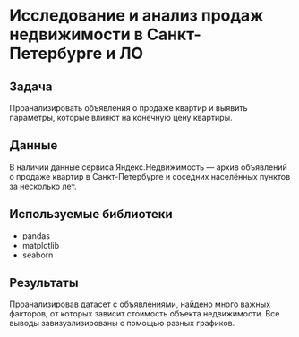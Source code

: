  # Исследование и анализ продаж недвижимости в Санкт-Петербурге и ЛО

## Задача
Проанализировать объявления о продаже квартир и выявить параметры, которые влияют на конечную цену квартиры.

## Данные
В наличии данные сервиса Яндекс.Недвижимость — архив объявлений о продаже квартир в Санкт-Петербурге и соседних населённых пунктов за несколько лет.

## Используемые библиотеки
- pandas
- matplotlib
- seaborn

## Результаты
Проанализировав датасет с объявлениями, найдено много важных факторов, от которых зависит стоимость объекта недвижимости. Все выводы завизуализированы с помощью разных графиков.